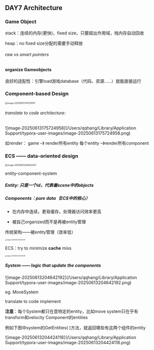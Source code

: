## DAY7 Architecture

### Game Object

stack：连续的内存(更快)，fixed size，只要超出作用域，栈内存自动回收

heap：no fixed size分配的需要手动释放



###### raw vs smart pointers



#### organize Gameobjects

良好的适配性：引擎load游戏database（代码、资源……）就能直接运行



### Component-based Design

<img src="/Users/qqhang/Library/Application Support/typora-user-images/image-20250613174720051.png" alt="image-20250613174720051" style="zoom:50%;" />

###### translate to code architecture:

![image-20250613175724958](/Users/qqhang/Library/Application Support/typora-user-images/image-20250613175724958.png)

如render： game –》 render所有entity   每个entity –》render所有component



### ECS –––– data-oriented design

<img src="/Users/qqhang/Library/Application Support/typora-user-images/image-20250613202603473.png" alt="image-20250613202603473" style="zoom:50%;" />

entity-component-system

##### Entity: 只是一个id，代表着scene中的objects

##### Components：pure data（ECS中的核心）

- 在内存中连续，更易缓存，处理器访问效率更高

- 被自己organized而不是再被entity管理

传统架构——被entity管理（效率低）

<img src="/Users/qqhang/Library/Application Support/typora-user-images/image-20250613203202135.png" alt="image-20250613203202135" style="zoom:33%;" />

ECS：try to minimize **cache** miss

<img src="/Users/qqhang/Library/Application Support/typora-user-images/image-20250613203229316.png" alt="image-20250613203229316" style="zoom:33%;" />



##### System –––– logic that update the components

![image-20250613204642192](/Users/qqhang/Library/Application Support/typora-user-images/image-20250613204642192.png)

eg.  MoveSystem

translate to code implement

**注意**：每个System都只在意特定的entity，比如move system只在乎有transform和velocity Component的entities

例如下图中system的GetEntities( )方法，就返回哪些有这两个组件的entity

![image-20250613204424118](/Users/qqhang/Library/Application Support/typora-user-images/image-20250613204424118.png)

